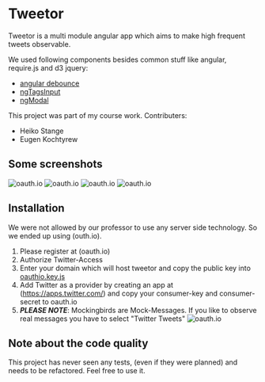 # Tweetor

Tweetor is a multi module angular app which aims to make high frequent tweets observable.

We used following components besides common stuff like angular, require.js and d3 jquery:

* [angular debounce](https://github.com/rubenv/angular-debounce)
* [ngTagsInput](http://mbenford.github.io/ngTagsInput)
* [ngModal](https://github.com/adamalbrecht/ngModal)

This project was part of my course work.
Contributers:
* Heiko Stange
* Eugen Kochtyrew

## Some screenshots
![oauth.io](https://raw.githubusercontent.com/fr3dm4n/gui-project/master/docs/darktheme.png)
![oauth.io](https://raw.githubusercontent.com/fr3dm4n/gui-project/master/docs/daytheme.png)
![oauth.io](https://raw.githubusercontent.com/fr3dm4n/gui-project/master/docs/menu.png)
![oauth.io](https://raw.githubusercontent.com/fr3dm4n/gui-project/master/docs/addtag.png)

## Installation
 
We were not allowed by our professor to use any server side technology. So we ended up using (outh.io).

1. Please register at (oauth.io)
2. Authorize Twitter-Access
3. Enter your domain which will host tweetor and copy the public key into [oauthio.key.js](../gui-project/master/oauthio.key.js)
4. Add Twitter as a provider by creating an app at (https://apps.twitter.com/) and copy your consumer-key and consumer-secret to oauth.io
5. ___PLEASE NOTE___: Mockingbirds are Mock-Messages. If you like to observe real messages you have to select "Twitter Tweets"
![oauth.io](https://raw.githubusercontent.com/fr3dm4n/gui-project/master/docs/oauth.io.png)


## Note about the code quality
This project has never seen any tests, (even if they were planned) and needs to be refactored.
Feel free to use it.


